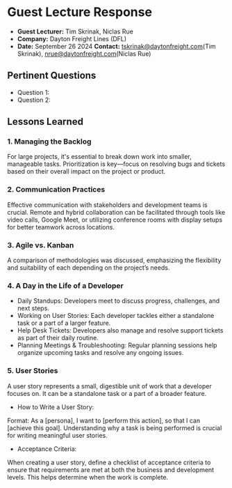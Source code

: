 # Guest Lecture Response

- **Guest Lecturer:** Tim Skrinak, Niclas Rue
- **Company:** Dayton Freight Lines (DFL)
- **Date:** September 26 2024
  **Contact:** tskrinak@daytonfreight.com(Tim Skrinak), nrue@daytonfreight.com(Niclas Rue)

## Pertinent Questions

- Question 1:
- Question 2:

## Lessons Learned

### 1. Managing the Backlog

For large projects, it's essential to break down work into smaller, manageable tasks.
Prioritization is key—focus on resolving bugs and tickets based on their overall impact on the project or product.

### 2. Communication Practices

Effective communication with stakeholders and development teams is crucial.
Remote and hybrid collaboration can be facilitated through tools like video calls, Google Meet, or utilizing conference rooms with display setups for better teamwork across locations.

### 3. Agile vs. Kanban

A comparison of methodologies was discussed, emphasizing the flexibility and suitability of each depending on the project’s needs.

### 4. A Day in the Life of a Developer

- Daily Standups: Developers meet to discuss progress, challenges, and next steps.
- Working on User Stories: Each developer tackles either a standalone task or a part of a larger feature.
- Help Desk Tickets: Developers also manage and resolve support tickets as part of their daily routine.
- Planning Meetings & Troubleshooting: Regular planning sessions help organize upcoming tasks and resolve any ongoing issues.

### 5. User Stories

A user story represents a small, digestible unit of work that a developer focuses on. It can be a standalone task or a part of a broader feature.

- How to Write a User Story:

Format: As a [persona], I want to [perform this action], so that I can [achieve this goal].
Understanding why a task is being performed is crucial for writing meaningful user stories.

- Acceptance Criteria:

When creating a user story, define a checklist of acceptance criteria to ensure that requirements are met at both the business and development levels. This helps determine when the work is complete.
